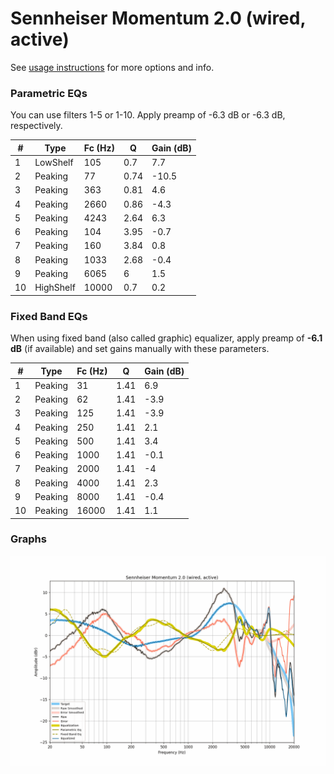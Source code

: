 # Sennheiser Momentum 2.0 (wired, active)
See [usage instructions](https://github.com/jaakkopasanen/AutoEq#usage) for more options and info.

### Parametric EQs
You can use filters 1-5 or 1-10. Apply preamp of -6.3 dB or -6.3 dB, respectively.

|   # | Type      |   Fc (Hz) |    Q |   Gain (dB) |
|-----|-----------|-----------|------|-------------|
|   1 | LowShelf  |       105 | 0.7  |         7.7 |
|   2 | Peaking   |        77 | 0.74 |       -10.5 |
|   3 | Peaking   |       363 | 0.81 |         4.6 |
|   4 | Peaking   |      2660 | 0.86 |        -4.3 |
|   5 | Peaking   |      4243 | 2.64 |         6.3 |
|   6 | Peaking   |       104 | 3.95 |        -0.7 |
|   7 | Peaking   |       160 | 3.84 |         0.8 |
|   8 | Peaking   |      1033 | 2.68 |        -0.4 |
|   9 | Peaking   |      6065 | 6    |         1.5 |
|  10 | HighShelf |     10000 | 0.7  |         0.2 |

### Fixed Band EQs
When using fixed band (also called graphic) equalizer, apply preamp of **-6.1 dB** (if available) and set gains manually with these parameters.

|   # | Type    |   Fc (Hz) |    Q |   Gain (dB) |
|-----|---------|-----------|------|-------------|
|   1 | Peaking |        31 | 1.41 |         6.9 |
|   2 | Peaking |        62 | 1.41 |        -3.9 |
|   3 | Peaking |       125 | 1.41 |        -3.9 |
|   4 | Peaking |       250 | 1.41 |         2.1 |
|   5 | Peaking |       500 | 1.41 |         3.4 |
|   6 | Peaking |      1000 | 1.41 |        -0.1 |
|   7 | Peaking |      2000 | 1.41 |        -4   |
|   8 | Peaking |      4000 | 1.41 |         2.3 |
|   9 | Peaking |      8000 | 1.41 |        -0.4 |
|  10 | Peaking |     16000 | 1.41 |         1.1 |

### Graphs
![](./Sennheiser%20Momentum%202.0%20(wired,%20active).png)
